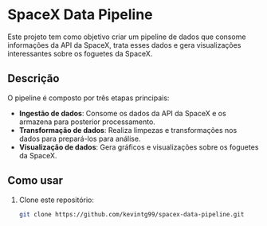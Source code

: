# SpaceX Data Pipeline

Este projeto tem como objetivo criar um pipeline de dados que consome informações da API da SpaceX, trata esses dados e gera visualizações interessantes sobre os foguetes da SpaceX.

## Descrição

O pipeline é composto por três etapas principais:
- **Ingestão de dados**: Consome os dados da API da SpaceX e os armazena para posterior processamento.
- **Transformação de dados**: Realiza limpezas e transformações nos dados para prepará-los para análise.
- **Visualização de dados**: Gera gráficos e visualizações sobre os foguetes da SpaceX.

## Como usar

1. Clone este repositório:
   ```bash
   git clone https://github.com/kevintg99/spacex-data-pipeline.git
